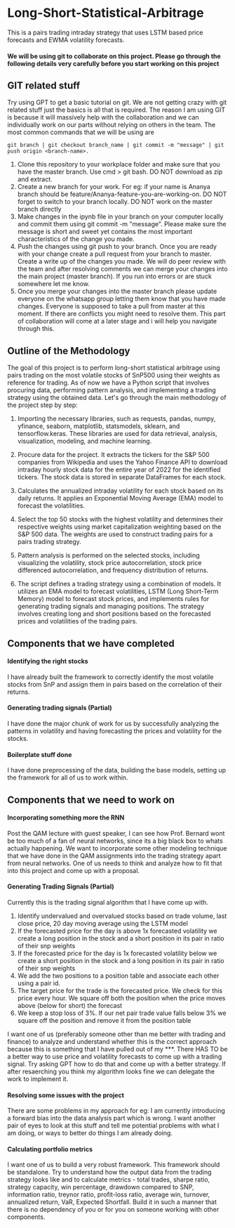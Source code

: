 # Long-Short-Statistical-Arbitrage
This is a pairs trading intraday strategy that uses LSTM based price forecasts and EWMA volatility forecasts.

#### We will be using git to collaborate on this project. Please go through the following details very carefully before you start working on this project

## GIT related stuff
Try using GPT to get a basic tutorial on git. We are not getting crazy with git related stuff just the basics is all that is required. The reason I am using GIT is because it will massively help with the collaboration and we can individually work on our parts without relying on others in the team. The most common commands that we will be using are 

	git branch | git checkout branch_name | git commit -m "message" | git push origin <branch-name>.
	
1. Clone this repository to your workplace folder and make sure that you have the master branch. Use cmd > git bash. DO NOT download as zip and extract.
2. Create a new branch for your work. For eg: if your name is Ananya branch should be feature/Ananya-feature-you-are-working-on. DO NOT forget to switch to your branch locally. DO NOT work on the master branch directly
3. Make changes in the ipynb file in your branch on your computer locally and commit them using git commit -m "message". Please make sure the message is short and sweet yet contains the most important characteristics of the change you made. 
4. Push the changes using git push to your branch. Once you are ready with your change create a pull request from your branch to master. Create a write up of the changes you made. We will do peer review with the team and after resolving comments we can merge your changes into the main project (master branch). If you run into errors or are stuck somewhere let me know.
5. Once you merge your changes into the master branch please update everyone on the whatsapp group letting them know that you have made changes. Everyone is supposed to take a pull from master at this moment. If there are conflicts you might need to resolve them. This part of collaboration will come at a later stage and i will help you navigate through this.
  
## Outline of the Methodology
The goal of this project is to perform long-short statistical arbitrage using pairs trading on the most volatile stocks of SnP500 using their weights as reference for trading. As of now we have a Python script that involves procuring data, performing pattern analysis, and implementing a trading strategy using the obtained data. Let's go through the main methodology of the project step by step: 

1. Importing the necessary libraries, such as requests, pandas, numpy, yfinance, seaborn, matplotlib, statsmodels, sklearn, and tensorflow.keras. These libraries are used for data retrieval, analysis, visualization, modeling, and machine learning.

2. Procure data for the project. It extracts the tickers for the S&P 500 companies from Wikipedia and uses the Yahoo Finance API to download intraday hourly stock data for the entire year of 2022 for the identified tickers. The stock data is stored in separate DataFrames for each stock.

3. Calculates the annualized intraday volatility for each stock based on its daily returns. It applies an Exponential Moving Average (EMA) model to forecast the volatilities.

4. Select the top 50 stocks with the highest volatility and determines their respective weights using market capitalization weighting based on the S&P 500 data. The weights are used to construct trading pairs for a pairs trading strategy.

5. Pattern analysis is performed on the selected stocks, including visualizing the volatility, stock price autocorrelation, stock price differenced autocorrelation, and frequency distribution of returns.

6. The script defines a trading strategy using a combination of models. It utilizes an EMA model to forecast volatilities, LSTM (Long Short-Term Memory) model to forecast stock prices, and implements rules for generating trading signals and managing positions. The strategy involves creating long and short positions based on the forecasted prices and volatilities of the trading pairs.
	
## Components that we have completed
	
#### Identifying the right stocks
I have already built the framework to correctly identify the most volatile stocks from SnP and assign them in pairs based on the correlation of their returns.
	
#### Generating trading signals (Partial)
I have done the major chunk of work for us by successfully analyzing the patterns in volatility and having forecasting the prices and volatility for the stocks.

#### Boilerplate stuff done
I have done preprocessing of the data, building the base models, setting up the framework for all of us to work within.
	
## Components that we need to work on
	
#### Incorporating something more the RNN
Post the QAM lecture with guest speaker, I can see how Prof. Bernard wont be too much of a fan of neural networks, since its a big black box to whats actually happening. We want to incorporate some other modeling technique that we have done in the QAM assignments into the trading strategy apart from neural networks. One of us needs to think and analyze how to fit that into this project and come up with a proposal.
	
#### Generating Trading Signals (Partial)
Currently this is the trading signal algorithm that I have come up with. 

1. Identify undervalued and overvalued stocks based on trade volume, last close price, 20 day moving average using the LSTM model
2. If the forecasted price for the day is above 1x forecasted volatility we create a long position in the stock and a short position in its pair in ratio of their snp weights
3. If the forecasted price for the day is 1x forecasted volatility below we create a short position in the stock and a long position in its pair in ratio of their snp weights
4. We add the two positions to a position table and associate each other using a pair id.
5. The target price for the trade is the forecasted price. We check for this price every hour. We square off both the position when the price moves above (below for short) the forecast
6. We keep a stop loss of 3%. If our net pair trade value falls below 3% we square off the position and remove it from the position table

I want one of us (preferably someone other than me better with trading and finance) to analyze and understand whether this is the correct approach because this is something that I have pulled out of my ***. There HAS TO be a better way to use price and volatility forecasts to come up with a trading signal. Try asking GPT how to do that and come up with a better strategy. If  after resaerching you think my algorithm looks fine we can delegate the work to implement it.

#### Resolving some issues with the project
There are some problems in my approach for eg: I am currently introducing a forward bias into the data analysis part which is wrong. I want another pair of eyes to look at this stuff and tell me potential problems with what I am doing, or ways to better do things I am already doing.

#### Calculating portfolio metrics
I want one of us to build a very robust framework. This framework should be standalone. Try to understand how the output data from the trading strategy looks like and to calculate metrics - total trades, sharpe ratio, strategy capacity, win percentage, drawdown compared to SNP, information ratio, treynor ratio, profit-loss ratio, average win, turnover, annualized return, VaR, Expected Shortfall. Build it in such a manner that there is no dependency of you or for you on someone working with other components.